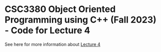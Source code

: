 # CSC3380 Object Oriented Programming using C++ (Fall 2023) - Code for Lecture 4

See here for more information about [Lecture 4][lecture4]

[lecture4]: https://teaching.hkaiser.org/fall2023/csc3380/course/lecture4.html
